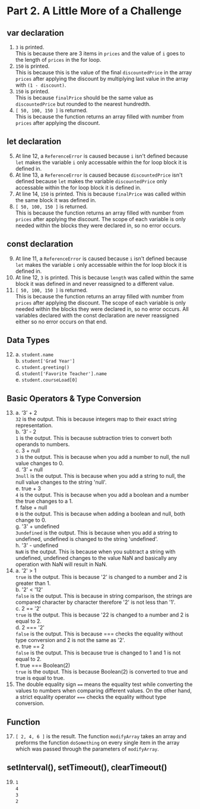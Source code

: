 # Part 2. A Little More of a Challenge

## var declaration 
1. `3` is printed.<br> This is because there are 3 items in `prices` and the value of `i` goes to the length of `prices` in the for loop. <br>
2. `150`  is printed.<br> This is because this is the value of the final `discountedPrice` in the array `prices` after applying the discount by multiplying last value in the array with `(1 - discount)`. <br>
3. `150`  is printed.<br> This is because `finalPrice` should be the same value as `discountedPrice` but rounded to the nearest hundredth. <br>
4. `[ 50, 100, 150 ]` is returned.<br> This is because the function returns an array filled with number from `prices` after applying the discount. <br>


## let declaration
5. At line 12, a `ReferenceError` is caused because `i` isn't defined because `let` makes the variable `i` only accessable within the for loop block it is defined in. <br>
6. At line 13, a `ReferenceError` is caused because `discountedPrice` isn't defined because `let` makes the variable `discountedPrice` only accessable within the for loop block it is defined in. <br>
7. At line 14, `150`  is printed. This is because `finalPrice` was called within the same block it was defined in.  <br>
8. `[ 50, 100, 150 ]` is returned.<br> This is because the function returns an array filled with number from `prices` after applying the discount. The scope of each variable is only needed within the blocks they were declared in, so no error occurs. <br>


## const declaration
9. At line 11, a `ReferenceError` is caused because `i` isn't defined because `let` makes the variable `i` only accessable within the for loop block it is defined in. <br>
10. At line 12, `3`  is printed. This is because `length` was called within the same block it was defined in and never reassigned to a different value.  <br>
11. `[ 50, 100, 150 ]` is returned.<br> This is because the function returns an array filled with number from `prices` after applying the discount. The scope of each variable is only needed within the blocks they were declared in, so no error occurs. All variables declared with the const declaration are never reassigned either so no error occurs on that end. <br>


## Data Types
12. a. `student.name` <br> 
    b. `student['Grad Year']` <br>
    c. `student.greeting()` <br> 
    d. `student['Favorite Teacher'].name` <br> 
    e. `student.courseLoad[0]` <br>


## Basic Operators & Type Conversion
13. a. ‘3’ + 2 <br> `32` is the output. This is because integers map to their exact string representation.<br>
    b. ‘3’ - 2 <br> `1` is the output. This is because subtraction tries to convert both operands to numbers.<br>
    c. 3 + null <br> `3` is the output. This is because when you add a number to null, the null value changes to 0.<br>
    d. ‘3’ + null <br> `3null` is the output. This is because when you add a string to null, the null value changes to the string 'null'.<br>
    e. true + 3 <br> `4` is the output. This is because when you add a boolean and a number the true changes to a 1.<br>
    f. false + null <br> `0` is the output. This is because when adding a boolean and null, both change to 0. <br>
    g. '3' + undefined <br> `3undefined` is the output. This is because when you add a string to undefined, undefined is changed to the string 'undefined'.<br>
    h. '3' - undefined <br> `NaN` is the output. This is because when you subtract a string with undefined, undefined changes to the value NaN and basically any operation with NaN will result in NaN. <br>
14. a. '2' > 1 <br> `true` is the output. This is because '2' is changed to a number and 2 is greater than 1. <br>
    b. '2' < '12' <br> `false` is the output. This is because in string comparison, the strings are compared character by character therefore '2' is not less than '1'. <br>
    c. 2 == '2' <br> `true` is the output. This is because '22 is changed to a number and 2 is equal to 2.<br>
    d. 2 === '2' <br> `false` is the output. This is because === checks the equality without type conversion and 2 is not the same as '2'. <br>
    e. true == 2 <br> `false` is the output. This is because true is changed to 1 and 1 is not equal to 2. <br>
    f. true === Boolean(2) <br> `true` is the output. This is because Boolean(2) is converted to true and true is equal to true. <br>
15. The double equality sign `==` means the equality test while converting the values to numbers when comparing different values. On the other hand, a strict equality operator `===` checks the equality without type conversion. <br>


## Function
17. `[ 2, 4, 6 ]` is the result. The function `modifyArray` takes an array and preforms the function `doSomething` on every single item in the array which was passed through the parameters of `modifyArray`.


## setInterval(), setTimeout(), clearTimeout()
19. `1` <br> `4` <br> `3` <br> `2` <br>